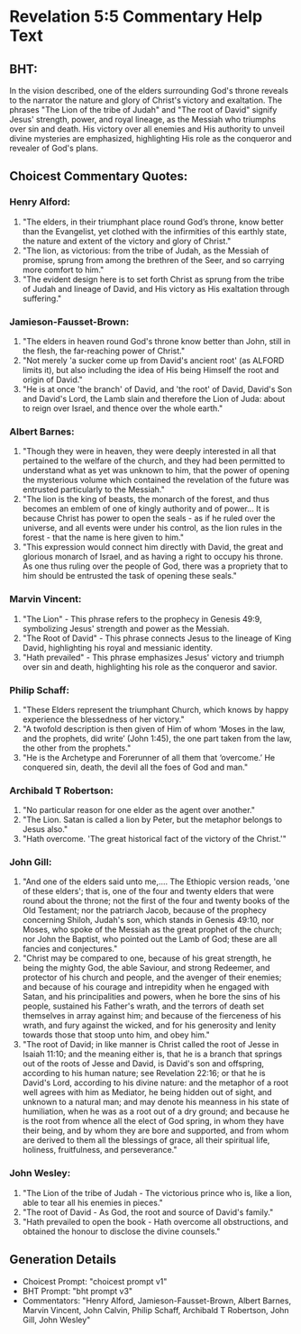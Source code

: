 # Revelation 5:5 Commentary Help Text

## BHT:
In the vision described, one of the elders surrounding God's throne reveals to the narrator the nature and glory of Christ's victory and exaltation. The phrases "The Lion of the tribe of Judah" and "The root of David" signify Jesus' strength, power, and royal lineage, as the Messiah who triumphs over sin and death. His victory over all enemies and His authority to unveil divine mysteries are emphasized, highlighting His role as the conqueror and revealer of God's plans.

## Choicest Commentary Quotes:
### Henry Alford:
1. "The elders, in their triumphant place round God’s throne, know better than the Evangelist, yet clothed with the infirmities of this earthly state, the nature and extent of the victory and glory of Christ."
2. "The lion, as victorious: from the tribe of Judah, as the Messiah of promise, sprung from among the brethren of the Seer, and so carrying more comfort to him."
3. "The evident design here is to set forth Christ as sprung from the tribe of Judah and lineage of David, and His victory as His exaltation through suffering."

### Jamieson-Fausset-Brown:
1. "The elders in heaven round God's throne know better than John, still in the flesh, the far-reaching power of Christ."
2. "Not merely 'a sucker come up from David's ancient root' (as ALFORD limits it), but also including the idea of His being Himself the root and origin of David."
3. "He is at once 'the branch' of David, and 'the root' of David, David's Son and David's Lord, the Lamb slain and therefore the Lion of Juda: about to reign over Israel, and thence over the whole earth."

### Albert Barnes:
1. "Though they were in heaven, they were deeply interested in all that pertained to the welfare of the church, and they had been permitted to understand what as yet was unknown to him, that the power of opening the mysterious volume which contained the revelation of the future was entrusted particularly to the Messiah."
2. "The lion is the king of beasts, the monarch of the forest, and thus becomes an emblem of one of kingly authority and of power... It is because Christ has power to open the seals - as if he ruled over the universe, and all events were under his control, as the lion rules in the forest - that the name is here given to him."
3. "This expression would connect him directly with David, the great and glorious monarch of Israel, and as having a right to occupy his throne. As one thus ruling over the people of God, there was a propriety that to him should be entrusted the task of opening these seals."

### Marvin Vincent:
1. "The Lion" - This phrase refers to the prophecy in Genesis 49:9, symbolizing Jesus' strength and power as the Messiah.
2. "The Root of David" - This phrase connects Jesus to the lineage of King David, highlighting his royal and messianic identity.
3. "Hath prevailed" - This phrase emphasizes Jesus' victory and triumph over sin and death, highlighting his role as the conqueror and savior.

### Philip Schaff:
1. "These Elders represent the triumphant Church, which knows by happy experience the blessedness of her victory." 
2. "A twofold description is then given of Him of whom ‘Moses in the law, and the prophets, did write’ (John 1:45), the one part taken from the law, the other from the prophets."
3. "He is the Archetype and Forerunner of all them that ‘overcome.’ He conquered sin, death, the devil all the foes of God and man."

### Archibald T Robertson:
1. "No particular reason for one elder as the agent over another."
2. "The Lion. Satan is called a lion by Peter, but the metaphor belongs to Jesus also."
3. "Hath overcome. 'The great historical fact of the victory of the Christ.'"

### John Gill:
1. "And one of the elders said unto me,.... The Ethiopic version reads, 'one of these elders'; that is, one of the four and twenty elders that were round about the throne; not the first of the four and twenty books of the Old Testament; nor the patriarch Jacob, because of the prophecy concerning Shiloh, Judah's son, which stands in Genesis 49:10, nor Moses, who spoke of the Messiah as the great prophet of the church; nor John the Baptist, who pointed out the Lamb of God; these are all fancies and conjectures."
2. "Christ may be compared to one, because of his great strength, he being the mighty God, the able Saviour, and strong Redeemer, and protector of his church and people, and the avenger of their enemies; and because of his courage and intrepidity when he engaged with Satan, and his principalities and powers, when he bore the sins of his people, sustained his Father's wrath, and the terrors of death set themselves in array against him; and because of the fierceness of his wrath, and fury against the wicked, and for his generosity and lenity towards those that stoop unto him, and obey him."
3. "The root of David; in like manner is Christ called the root of Jesse in Isaiah 11:10; and the meaning either is, that he is a branch that springs out of the roots of Jesse and David, is David's son and offspring, according to his human nature; see Revelation 22:16; or that he is David's Lord, according to his divine nature: and the metaphor of a root well agrees with him as Mediator, he being hidden out of sight, and unknown to a natural man; and may denote his meanness in his state of humiliation, when he was as a root out of a dry ground; and because he is the root from whence all the elect of God spring, in whom they have their being, and by whom they are bore and supported, and from whom are derived to them all the blessings of grace, all their spiritual life, holiness, fruitfulness, and perseverance."


### John Wesley:
1. "The Lion of the tribe of Judah - The victorious prince who is, like a lion, able to tear all his enemies in pieces."
2. "The root of David - As God, the root and source of David's family."
3. "Hath prevailed to open the book - Hath overcome all obstructions, and obtained the honour to disclose the divine counsels."


## Generation Details
- Choicest Prompt: "choicest prompt v1"
- BHT Prompt: "bht prompt v3"
- Commentators: "Henry Alford, Jamieson-Fausset-Brown, Albert Barnes, Marvin Vincent, John Calvin, Philip Schaff, Archibald T Robertson, John Gill, John Wesley"
